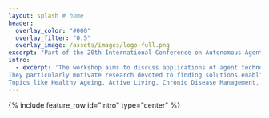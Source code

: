 ```yaml
---
layout: splash # home
header:
  overlay_color: "#000"
  overlay_filter: "0.5"
  overlay_image: /assets/images/logo-full.png
excerpt: "Part of the 20th International Conference on Autonomous Agents and Multiagent Systems"
intro: 
  - excerpt: 'The workshop aims to discuss applications of agent technologies to healthcare, a crucial domain of research, as demonstrated by the numerous initiatives devoted to financially supporting projects in this topic, such as those included under the “Health and Wellbeing” work programme of H2020 in Europe or promoted by the NIH in the USA.
They particularly motivate research devoted to finding solutions enabling an effective introduction of ICT in healthcare, as it is expected to have a big impact in expanding healthcare coverage while reducing its costs.
Topics like Healthy Ageing, Active Living, Chronic Disease Management, Patient Empowerment or others related to Quality of Life play an increasingly important role in this research.'
---
```


{% include feature_row id="intro" type="center" %}
